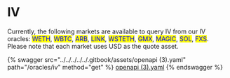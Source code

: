 # IV

Currently, the following markets are available to query IV from our IV oracles: <mark style="color:blue;">WETH</mark>, <mark style="color:blue;">WBTC</mark>, <mark style="color:blue;">ARB</mark>, <mark style="color:blue;">LINK</mark>, <mark style="color:blue;">WSTETH</mark>, <mark style="color:blue;">GMX</mark>, <mark style="color:blue;">MAGIC</mark>, <mark style="color:blue;">SOL</mark>, <mark style="color:blue;">FXS</mark>.  Please note that each market uses USD as the quote asset.&#x20;



{% swagger src="../../../../../.gitbook/assets/openapi (3).yaml" path="/oracles/iv" method="get" %}
[openapi (3).yaml](<../../../../../.gitbook/assets/openapi (3).yaml>)
{% endswagger %}
